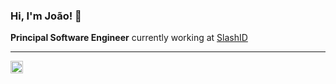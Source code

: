 ### Hi, I'm João! 🦝

**Principal Software Engineer** currently working  at [SlashID](https://slashid.dev)

---

<a href="https://linkedin.com/in/jcmfernandes">
  <img align="left" alt="João's LinkedIn" width="20px" src="https://cdn.jsdelivr.net/npm/simple-icons@v3/icons/linkedin.svg" />
</a>
